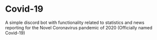 # Covid-19
 A simple discord bot with functionality related to statistics and news reporting for the Novel Coronavirus pandemic of 2020 (Officially named Covid-19)
